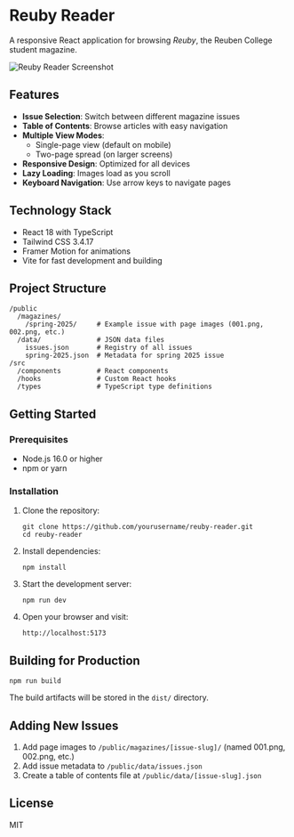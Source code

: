 # Reuby Reader

A responsive React application for browsing *Reuby*, the Reuben College student magazine.

![Reuby Reader Screenshot](screenshots/screenshot.png)

## Features

- **Issue Selection**: Switch between different magazine issues
- **Table of Contents**: Browse articles with easy navigation
- **Multiple View Modes**: 
  - Single-page view (default on mobile)
  - Two-page spread (on larger screens)
- **Responsive Design**: Optimized for all devices
- **Lazy Loading**: Images load as you scroll
- **Keyboard Navigation**: Use arrow keys to navigate pages

## Technology Stack

- React 18 with TypeScript
- Tailwind CSS 3.4.17
- Framer Motion for animations
- Vite for fast development and building

## Project Structure

```
/public
  /magazines/
    /spring-2025/     # Example issue with page images (001.png, 002.png, etc.)
  /data/              # JSON data files
    issues.json       # Registry of all issues
    spring-2025.json  # Metadata for spring 2025 issue
/src
  /components         # React components
  /hooks              # Custom React hooks
  /types              # TypeScript type definitions
```

## Getting Started

### Prerequisites

- Node.js 16.0 or higher
- npm or yarn

### Installation

1. Clone the repository:
   ```
   git clone https://github.com/yourusername/reuby-reader.git
   cd reuby-reader
   ```

2. Install dependencies:
   ```
   npm install
   ```

3. Start the development server:
   ```
   npm run dev
   ```

4. Open your browser and visit:
   ```
   http://localhost:5173
   ```

## Building for Production

```
npm run build
```

The build artifacts will be stored in the `dist/` directory.

## Adding New Issues

1. Add page images to `/public/magazines/[issue-slug]/` (named 001.png, 002.png, etc.)
2. Add issue metadata to `/public/data/issues.json`
3. Create a table of contents file at `/public/data/[issue-slug].json`

## License

MIT
